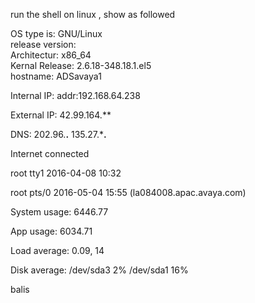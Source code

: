 run the shell on linux ,
show as followed

OS type is:  GNU/Linux  
release version:  
Architectur:  x86_64  
Kernal Release:  2.6.18-348.18.1.el5  
hostname:  ADSavaya1

Internal IP:  addr:192.168.64.238

External IP:  42.99.164.**

DNS:  202.96.**.** 135.27.***.**

Internet connected

root     tty1         2016-04-08 10:32

root     pts/0        2016-05-04 15:55 (la084008.apac.avaya.com)

System usage:  6446.77

App usage:  6034.71

Load average:  0.09, 14

Disk average:  /dev/sda3 2% /dev/sda1 16%

balis

